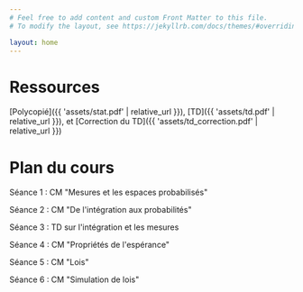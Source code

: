 ```yaml
---
# Feel free to add content and custom Front Matter to this file.
# To modify the layout, see https://jekyllrb.com/docs/themes/#overriding-theme-defaults

layout: home
---
```


# Ressources

[Polycopié]({{ 'assets/stat.pdf' | relative_url }}), [TD]({{ 'assets/td.pdf' | relative_url }}), et [Correction du TD]({{ 'assets/td_correction.pdf' | relative_url }})

# Plan du cours

Séance 1 : CM "Mesures et les espaces probabilisés"

Séance 2 : CM "De l'intégration aux probabilités"

Séance 3 : TD sur l'intégration et les mesures

Séance 4 : CM "Propriétés de l'espérance"

Séance 5 : CM "Lois"

Séance 6 : CM "Simulation de lois"
